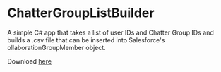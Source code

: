 # ChatterGroupListBuilder
A simple C# app that takes a list of user IDs and Chatter Group IDs and builds a .csv file that can be inserted into Salesforce's ollaborationGroupMember object.

Download [here](https://github.com/MattGHarvey/ChatterGroupListBuilder/releases/download/v1.0/ChatterGroupListBuilder.exe) 

